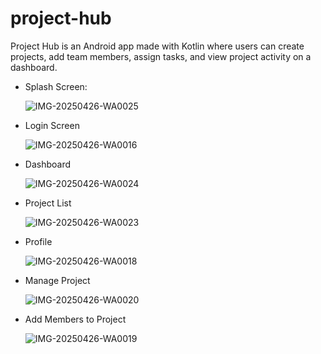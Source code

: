 ﻿# project-hub

Project Hub is an Android app made with Kotlin where users can create projects, add team members, assign tasks, and view project activity on a dashboard.


- Splash Screen:

   ![IMG-20250426-WA0025](https://github.com/user-attachments/assets/e55acaca-d555-4f6b-964a-9abe9951f3d6)

- Login Screen
  
    ![IMG-20250426-WA0016](https://github.com/user-attachments/assets/e7589743-193f-4cf5-a2f7-62f54e5beb51)

- Dashboard
  
  ![IMG-20250426-WA0024](https://github.com/user-attachments/assets/2b2066c9-383a-4687-924f-edddf655a910)

- Project List

    ![IMG-20250426-WA0023](https://github.com/user-attachments/assets/51154e7f-0461-4644-8aa9-364879d2943e)

- Profile

    ![IMG-20250426-WA0018](https://github.com/user-attachments/assets/7d89c1cb-8e3b-4488-9a38-29ccb6e4f08a)

- Manage Project


    ![IMG-20250426-WA0020](https://github.com/user-attachments/assets/b9b3ce93-86e7-475b-9640-28a15ee44d27)

- Add Members to Project

    ![IMG-20250426-WA0019](https://github.com/user-attachments/assets/13de1345-2596-40db-b5f2-33f5a9e15cbe)

